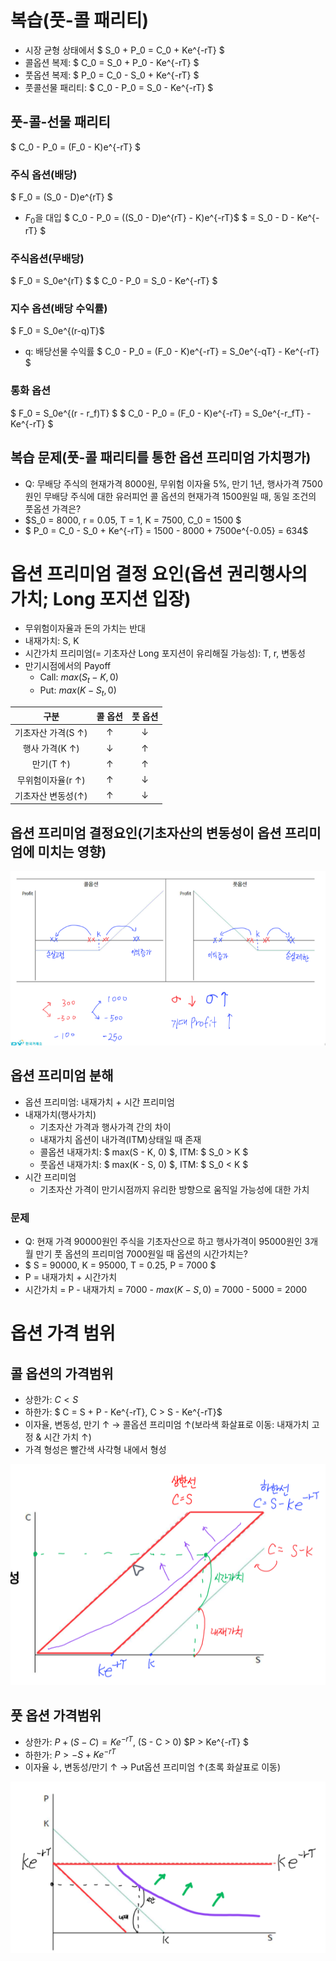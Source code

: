 # 복습(풋-콜 패리티)
- 시장 균형 상태에서 $ S_0 + P_0 = C_0 + Ke^{-rT} $
- 콜옵션 복제: $ C_0 = S_0 + P_0 - Ke^{-rT} $
- 풋옵션 복제: $ P_0 = C_0 - S_0 + Ke^{-rT} $
- 풋콜선물 패리티: $ C_0 - P_0 = S_0 - Ke^{-rT} $

## 풋-콜-선물 패리티
$ C_0 - P_0 = (F_0 - K)e^{-rT} $

### 주식 옵션(배당)
$ F_0 = (S_0 - D)e^{rT} $
- $F_0$을 대입
$ C_0 - P_0 = ((S_0 - D)e^{rT} - K)e^{-rT}$
$ = S_0 - D - Ke^{-rT} $

### 주식옵션(무배당)
$ F_0 = S_0e^{rT} $
$ C_0 - P_0 = S_0 - Ke^{-rT} $

### 지수 옵션(배당 수익률)
$ F_0 = S_0e^{(r-q)T}$
- q: 배당선물 수익률
$ C_0 - P_0 = (F_0 - K)e^{-rT} = S_0e^{-qT} - Ke^{-rT} $

### 통화 옵션
$ F_0 = S_0e^{(r - r_f)T} $
$ C_0 - P_0 = (F_0 - K)e^{-rT} = S_0e^{-r_fT} - Ke^{-rT} $

## 복습 문제(풋-콜 패리티를 통한 옵션 프리미엄 가치평가)
- Q: 무배당 주식의 현재가격 8000원, 무위험 이자율 5%, 만기 1년, 행사가격 7500원인 무배당 주식에 대한 유러피언 콜 옵션의 현재가격 1500원일 때, 동일 조건의 풋옵션 가격은?
- $S_0 = 8000, r = 0.05, T = 1, K = 7500, C_0 = 1500 $
- $ P_0 = C_0 - S_0 + Ke^{-rT} = 1500 - 8000 + 7500e^{-0.05} = 634$

# 옵션 프리미엄 결정 요인(옵션 권리행사의 가치; Long 포지션 입장)
- 무위험이자율과 돈의 가치는 반대
- 내재가치: S, K
- 시간가치 프리미엄(= 기초자산 Long 포지션이 유리해질 가능성): T, r, 변동성
- 만기시점에서의 Payoff
    + Call: $max(S_t - K, 0)$
    + Put: $max(K - S_t, 0)$

|       구분      | 콜 옵션 | 풋 옵션 |
|:--------------:|:------:|:------:|
|기초자산 가격(S ↑)| ↑      |  ↓     |
|행사 가격(K ↑)   | ↓      | ↑      |
|만기(T ↑)        | ↑      | ↑      |
|무위험이자율(r ↑) | ↑      | ↓      |
|기초자산 변동성(↑)| ↑      | ↓      |

## 옵션 프리미엄 결정요인(기초자산의 변동성이 옵션 프리미엄에 미치는 영향)

![alt text](../img/21_Option.png)

## 옵션 프리미엄 분해
- 옵션 프리미엄: 내재가치 + 시간 프리미엄
- 내재가치(행사가치)
    + 기초자산 가격과 행사가격 간의 차이
    + 내재가치 옵션이 내가격(ITM)상태일 때 존재
    + 콜옵션 내재가치: $ max(S - K, 0) $, ITM: $ S_0 > K $
    + 풋옵션 내재가치: $ max(K - S, 0) $, ITM: $ S_0 < K $
- 시간 프리미엄
    + 기초자산 가격이 만기시점까지 유리한 방향으로 움직일 가능성에 대한 가치

### 문제
- Q: 현재 가격 90000원인 주식을 기초자산으로 하고 행사가격이 95000원인 3개월 만기 풋 옵션의 프리미엄 7000원일 때 옵션의 시간가치는?
- $ S = 90000, K = 95000, T = 0.25, P = 7000 $
- P = 내재가치 + 시간가치
- 시간가치 = P - 내재가치 = 7000 - $max(K - S, 0)$ = 7000 - 5000 = 2000

# 옵션 가격 범위
## 콜 옵션의 가격범위
- 상한가: $C < S$
- 하한가: $ C = S + P - Ke^{-rT}, C > S - Ke^{-rT}$
- 이자율, 변동성, 만기 ↑ → 콜옵션 프리미엄 ↑(보라색 화살표로 이동: 내재가치 고정 & 시간 가치 ↑)
- 가격 형성은 빨간색 사각형 내에서 형성

![alt text](../img/21_옵션_가격범위.png)

## 풋 옵션 가격범위
- 상한가: $P + (S - C)= Ke^{-rT}$, (S - C > 0) $P > Ke^{-rT} $
- 하한가: $P > -S + Ke^{-rT}$
- 이자율 ↓, 변동성/만기 ↑ → Put옵션 프리미엄 ↑(초록 화살표로 이동)

![alt text](../img/21_풋옵션프리미엄.png)